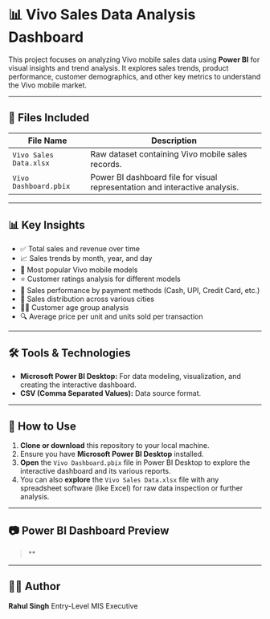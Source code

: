 # 📊 Vivo Sales Data Analysis Dashboard

This project focuses on analyzing Vivo mobile sales data using **Power BI** for visual insights and trend analysis. It explores sales trends, product performance, customer demographics, and other key metrics to understand the Vivo mobile market.

---

## 📁 Files Included

| File Name                    | Description                                       |
|------------------------------|---------------------------------------------------|
| `Vivo Sales Data.xlsx` | Raw dataset containing Vivo mobile sales records. |
| `Vivo Dashboard.pbix`  | Power BI dashboard file for visual representation and interactive analysis. |

---

## 📊 Key Insights

* ✅ Total sales and revenue over time
* 📈 Sales trends by month, year, and day
* 📱 Most popular Vivo mobile models
* ⭐ Customer ratings analysis for different models
* 💸 Sales performance by payment methods (Cash, UPI, Credit Card, etc.)
* 📍 Sales distribution across various cities
* 🧍‍♂️ Customer age group analysis
* 🔍 Average price per unit and units sold per transaction

---

## 🛠️ Tools & Technologies

* **Microsoft Power BI Desktop:** For data modeling, visualization, and creating the interactive dashboard.
* **CSV (Comma Separated Values):** Data source format.

---

## 🧪 How to Use

1.  **Clone or download** this repository to your local machine.
2.  Ensure you have **Microsoft Power BI Desktop** installed.
3.  **Open** the `Vivo Dashboard.pbix` file in Power BI Desktop to explore the interactive dashboard and its various reports.
4.  You can also **explore** the `Vivo Sales Data.xlsx` file with any spreadsheet software (like Excel) for raw data inspection or further analysis.

---

## 📷 Power BI Dashboard Preview

> **

---

## 🙋‍♂️ Author

**Rahul Singh**
Entry-Level MIS Executive
